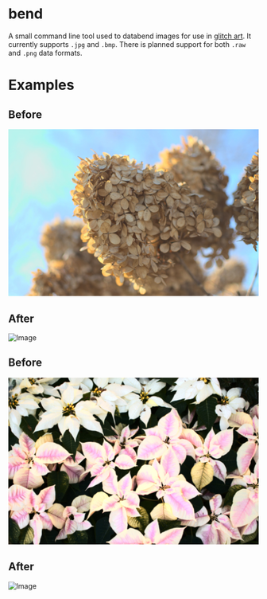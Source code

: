 # bend
A small command line tool used to databend images for use in [glitch art](https://en.wikipedia.org/wiki/Glitch_art). It currently supports `.jpg` and `.bmp`. There is planned support for both `.raw` and `.png` data formats.

# Examples
## Before
![Image](examples/1.jpg)
## After
![Image](examples/1_bent.jpg)

## Before
![Image](examples/2.jpg)
## After
![Image](examples/2_bent.jpg)
